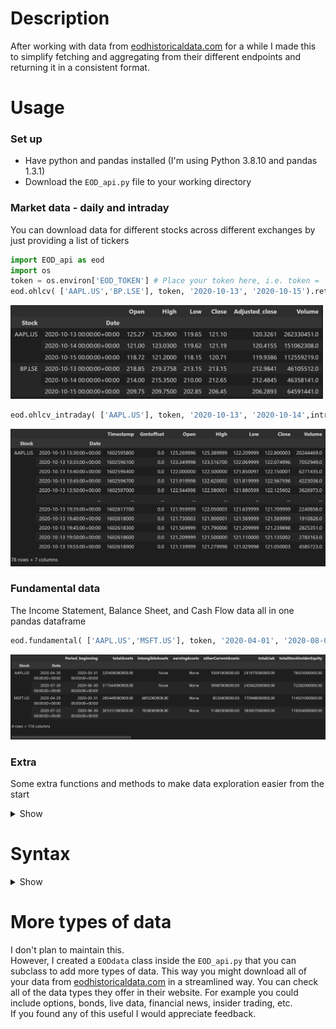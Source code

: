 # Description 
After working with data from [eodhistoricaldata.com](https://eodhistoricaldata.com) for a while I made this to simplify fetching and aggregating from their different endpoints and returning it in a consistent format.

# Usage
### Set up
- Have python and pandas installed (I'm using Python 3.8.10 and pandas 1.3.1)
- Download the `EOD_api.py` file to your working directory

### Market data - daily and intraday
You can download data for different stocks across different exchanges by just providing a list of tickers
```python
import EOD_api as eod
import os
token = os.environ['EOD_TOKEN'] # Place your token here, i.e. token = '12ab3cd5efgh45.12345678'
eod.ohlcv( ['AAPL.US','BP.LSE'], token, '2020-10-13', '2020-10-15').retrieve_data()
```
<img src="readme_imgs/example_ohlcv.png" width="500" alt='ohlcv_example'>

```python
eod.ohlcv_intraday( ['AAPL.US'], token, '2020-10-13', '2020-10-14',intraday_frec='5m').retrieve_data()
```
<img src="readme_imgs/example_ohlcv_intraday.png" width="600" alt='intraday_example'>

### Fundamental data
The Income Statement, Balance Sheet, and Cash Flow data all in one pandas dataframe

```python
eod.fundamental( ['AAPL.US','MSFT.US'], token, '2020-04-01', '2020-08-01').retrieve_data()
```
<img src="readme_imgs/example_fundamentals.png" width="700" alt='fundamental_example'>

### Extra
Some extra functions and methods to make data exploration easier from the start
<details>
<summary> Show </summary>

<br/>Get the list of available exchanges:  
  
```python
eod.get_exchange_list( token )
```
  
<img src="readme_imgs/exchange_list.png" width="500" alt='exchange_list'>

<br/>Get info on all the available tickers from a exchange:

```python
eod.get_all_tickers_exchange('US',token) 
``` 

<img src="readme_imgs/example_tickers_exchange.png" width="600" alt='tickers_exchange_example'>

<br/>Find tickers by marketcap:

```python
eod.stock_screener( 7, token, 'US', initial_offset = 0, mincap = None, maxcap = None)['code']
``` 

<img src="readme_imgs/example_screen_tickers.png" width="100" alt='find_tickers_example'>  
  
<br/>Some methods to make it easier to add or remove data incrementally instead of downloading all the data from the data provider at every step during data exploration:
   
```python
data = eod.ohlcv( ['AAPL.US','BP.LSE'], token, '2020-10-13', '2020-10-15')
data.retrieve_data()
``` 

<img src="readme_imgs/example_ohlcv.png" width="500" alt='ohlcv_example'>

```python
data.add_tickers(['MSFT.US']).retrieve_data()
```
<img src="readme_imgs/example_add_ticker.png" width="500" alt='add_ticker_example'>

```python
data.truncate_dates('2020-10-13','2020-10-14').retrieve_data()
```
<img src="readme_imgs/example_truncate_dates.png" width="500" alt='truncate_dates_example'>

```python
data.remove_tickers(['MSFT.US','BP.LSE']).retrieve_data()
```
<img src="readme_imgs/example_remove_ticker.png" width="500" alt='truncate_dates_example'>
 </details>
 
 # Syntax
<details>
<summary> Show </summary>
  
 ## Class `ohlcv( tickers, token, start, end):`
 Downloads ohlcv data to a pandas dataframe
 
 ### Arguments
   - `tickers` : List of tickers to download
   - `token`   : String with your key from the data provider
   - `start`   : String with the initial date from which to download data
   - `end`     : String with the final date from which to download data
 
### Methods 
 - `retrieve_data()` : Return the dataframe with the data
 - `add_tickers( tickers)` : Download more tickers to the dataframe
    - `tickers`: List of tickers to download
 - `remove_tickers( tickers)` : Remove tickers
    - `tickers`: List of tickers to remove
 - `truncate_dates( start, end)` : Remove dates
    - `start`: String with the new initial date
    - `end`  : String with the new final date
 
## Class `ohlcv_intraday( tickers, token, start, end, intraday_frec='5m'):`
Downloads intraday data to a pandas dataframe
 
### Arguments (same as ohlcv)    
   - `intraday_frec`: Frecuency of intraday data. '5m' and '1m'. Check the data provider for availability of data.
 
### Methods (Same as ohlcv)
 
## Class `fundamental( tickers, token, start, end):`
Downloads fundamental data to a pandas dataframe. The Income Statement, Balance Sheet, and Cash Flow data is aggregated into one dataframe. If any columns have duplicated names only one is kept.
 
### Arguments (same as ohlcv)    
 
### Methods (Same as ohlcv)
  
## Function `get_exchange_list( token):`
Returns a list of the available exchanges and some more info
 
## Function `get_all_tickers_exchange( exchange, token):`
Returns a list of the available tickers for a exchange and some more info  

## Function `stock_screener( n_stocks, token, exchange, initial_offset = 0, mincap = None, maxcap = None):`
Finds first n stocks in exchange by marketcap

### Arguments 
   - `n_stocks`: Int. Number of stocks to find
   - `exchange`: String. Chosen exchange
   - `initial_offset` : Number of stocks to skip
   - `mincap`     :Minimum market capitalization
   - `maxcap`     :Maximum market capitalization  
</details>



# More types of data
I don't plan to maintain this.<br/>
However, I created a `EODdata` class inside the `EOD_api.py` that you can subclass to add more types of data. This way you might download all of your data from [eodhistoricaldata.com](https://eodhistoricaldata.com) in a streamlined way.
You can check all of the data types they offer in their website. For example you could include options, bonds, live data, financial news, insider trading, etc. <br/>
If you found any of this useful I would appreciate feedback.
